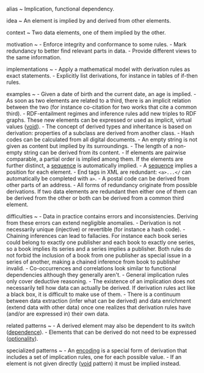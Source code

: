 alias
  ~ Implication, functional dependency.

idea
  ~ An element is implied by and derived from other elements.

context
  ~ Two data elements, one of them implied by the other.

motivation
  ~ -   Enforce integrity and conformance to some rules.
    -   Mark redundancy to better find relevant parts in data.
    -   Provide different views to the same information.

implementations
  ~ -   Apply a mathematical model with derivation rules as exact
        statements.
    -   Explicitly list derivations, for instance in tables of if-then
        rules.

examples
  ~ -   Given a date of birth and the current date, an age is implied.
    -   As soon as two elements are related to a third, there is an
        implicit relation between the two (for instance co-citation for
        two works that cite a common third).
    -   RDF-entailment regimes and inference rules add new triples to
        RDF graphs. These new elements can be expressed or used as
        implicit, virtual values ([void]()).
    -   The concept of derived types and inheritance is based on
        derivation: properties of a subclass are derived from another
        class.
    -   Hash codes can be calculated from all digital documents.
    -   An empty string is not given as content but implied by its
        surroundings.
    -   The length of a non-empty string can be derived from its
        content.
    -   If elements are pairwise comparable, a partial order is implied
        among them. If the elements are further distinct, a [sequence]()
        is automatically implied.
    -   A [sequence]() implies a position for each element.
    -   End tags in XML are redundant: `<a>...</` can automatically be
        completed with `a>`.
	-	A postal code can be derived from other parts of an address.
    -   All forms of redundancy originate from possible derivations. If two
        data elements are redundant then either one of them can be
        derived from the other or both can be derived from a common
        third element.

difficulties
  ~ -   Data in practice contains errors and inconsistencies. Deriving
        from these errors can extend negligible anomalies.
    -   Derivation is not necessarily unique (injective) or revertible
        (for instance a hash code).
    -   Chaining inferences can lead to fallacies. For instance each
        book series could belong to exactly one publisher and each book
        to exactly one series, so a book implies its series and a series
        implies a publisher. Both rules do not forbid the inclusion of a
        book from one publisher as special issue in a series of another,
        making a chained inference from book to publisher invalid.
    -   Co-occurrences and correlations look similar to functional
        dependencies although they generally aren't.
    -   General implication rules only cover deductive reasoning.
    -   The existence of an implication does not necessarily tell how
        data can actually be derived. If derivation rules act like a
        black box, it is difficult to make use of them.
    -   There is a continuum between data extraction (infer what can be
        derived) and data enrichment (extend data with other data) once
        one realizes that derivation rules have (and/or are expressed
        in) their own data.

related patterns
  ~ -   A derived element may also be dependent to its switch
        ([dependence]()).
    -   Elements that can be derived do not need to be expressed
        ([optionality]()).

specialized patterns
  ~ -   An [encoding]() is a special form of derivation that includes a
        set of implication rules, one for each possible value.
    -   If an element is not given directly ([void]() pattern) it must
        be implied instead.


